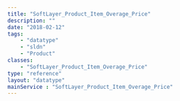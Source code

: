 ```yaml
---
title: "SoftLayer_Product_Item_Overage_Price"
description: ""
date: "2018-02-12"
tags:
    - "datatype"
    - "sldn"
    - "Product"
classes:
    - "SoftLayer_Product_Item_Overage_Price"
type: "reference"
layout: "datatype"
mainService : "SoftLayer_Product_Item_Overage_Price"
---
```

